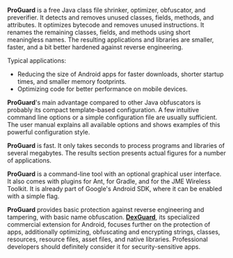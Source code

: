 **ProGuard** is a free Java class file shrinker, optimizer, obfuscator, and
preverifier. It detects and removes unused classes, fields, methods, and
attributes. It optimizes bytecode and removes unused instructions. It renames
the remaining classes, fields, and methods using short meaningless names. The
resulting applications and libraries are smaller, faster, and a bit better
hardened against reverse engineering.

Typical applications:

- Reducing the size of Android apps for faster downloads, shorter startup
  times, and smaller memory footprints.
- Optimizing code for better performance on mobile devices.

**ProGuard**'s main advantage compared to other Java obfuscators is probably
its compact template-based configuration. A few intuitive command line options
or a simple configuration file are usually sufficient. The user manual
explains all available options and shows examples of this powerful
configuration style.

**ProGuard** is fast. It only takes seconds to process programs and libraries
of several megabytes. The results section presents actual figures for a number
of applications.

**ProGuard** is a command-line tool with an optional graphical user interface.
It also comes with plugins for Ant, for Gradle, and for the JME Wireless
Toolkit. It is already part of Google's Android SDK, where it can be enabled
with a simple flag.

**ProGuard** provides basic protection against reverse engineering and
tampering, with basic name obfuscation.
[**DexGuard**](http://www.guardsquare.com/dexguard), its specialized
commercial extension for Android, focuses further on the protection of apps,
additionally optimizing, obfuscating and encrypting strings, classes,
resources, resource files, asset files, and native libraries. Professional
developers should definitely consider it for security-sensitive apps.

